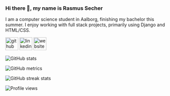 ### Hi there 👋, my name is Rasmus Secher
I am a computer science student in Aalborg, finishing my bachelor this summer.
I enjoy working with full stack projects, primarily using Django and HTML/CSS. 



[<img src='https://cdn.jsdelivr.net/npm/simple-icons@3.0.1/icons/github.svg' alt='github' height='40'>](https://github.com/rasmussecher)  [<img src='https://cdn.jsdelivr.net/npm/simple-icons@3.0.1/icons/linkedin.svg' alt='linkedin' height='40'>](https://www.linkedin.com/in/rasmus-s-5380b0136/)  [<img src='https://cdn.jsdelivr.net/npm/simple-icons@3.0.1/icons/icloud.svg' alt='website' height='40'>](www.rasmussecher.com)  

![GitHub stats](https://github-readme-stats.vercel.app/api?username=rasmussecher&show_icons=true)  

![GitHub metrics](https://metrics.lecoq.io/rasmussecher)  

![GitHub streak stats](https://github-readme-streak-stats.herokuapp.com/?user=rasmussecher)  

![Profile views](https://gpvc.arturio.dev/rasmussecher)  
